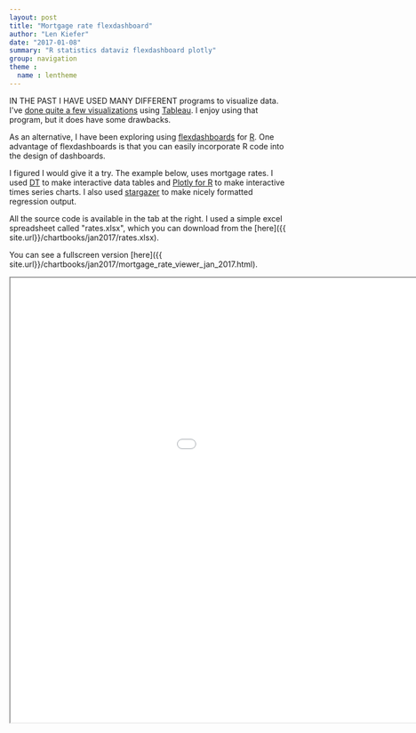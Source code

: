 ```yaml
---
layout: post
title: "Mortgage rate flexdashboard"
author: "Len Kiefer"
date: "2017-01-08"
summary: "R statistics dataviz flexdashboard plotly"
group: navigation
theme :
  name : lentheme
---
```


IN THE PAST I HAVE USED MANY DIFFERENT programs to visualize data. I've [done quite a few visualizations](https://public.tableau.com/profile/leonard.kiefer#!/) using [Tableau](http://www.tableau.com/). I enjoy using that program, but it does have some drawbacks.

As an alternative, I have been exploring using  [flexdashboards](http://rmarkdown.rstudio.com/flexdashboard/) for [R](https://www.r-project.org/). One advantage of flexdashboards is that you can easily incorporate R code into the design of dashboards.

I figured I would give it a try. The example below, uses mortgage rates. I used [DT](https://rstudio.github.io/DT/) to make interactive data tables and [Plotly for R](https://plot.ly/r/) to make interactive times series charts. I also used [stargazer](https://cran.r-project.org/web/packages/stargazer/index.html) to make nicely formatted regression output.

All the source code is available in the tab at the right.  I used a simple excel spreadsheet called "rates.xlsx", which you can download from the [here]({{ site.url}}/chartbooks/jan2017/rates.xlsx).

You can see a fullscreen version [here]({{ site.url}}/chartbooks/jan2017/mortgage_rate_viewer_jan_2017.html). 

<iframe src="{{ site.url}}/chartbooks/jan2017/mortgage_rate_viewer_jan_2017.html" height="800" width="1200"></iframe>
